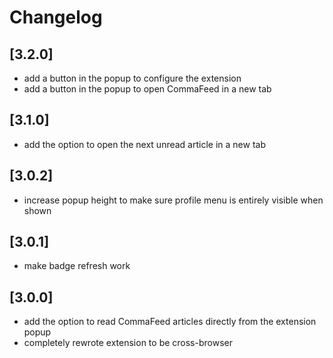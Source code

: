 # Changelog

## [3.2.0]

-   add a button in the popup to configure the extension
-   add a button in the popup to open CommaFeed in a new tab

## [3.1.0]

-   add the option to open the next unread article in a new tab

## [3.0.2]

-   increase popup height to make sure profile menu is entirely visible when shown

## [3.0.1]

-   make badge refresh work

## [3.0.0]

-   add the option to read CommaFeed articles directly from the extension popup
-   completely rewrote extension to be cross-browser

